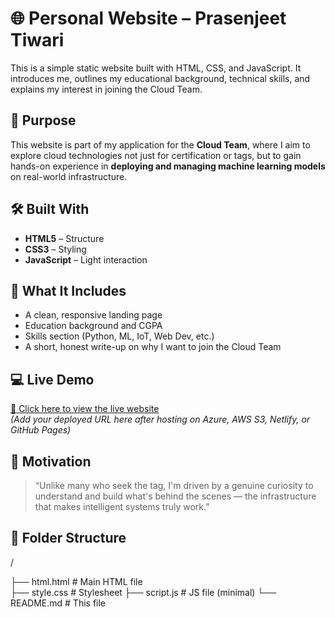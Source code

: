 # 🌐 Personal Website – Prasenjeet Tiwari

This is a simple static website built with HTML, CSS, and JavaScript. It introduces me, outlines my educational background, technical skills, and explains my interest in joining the Cloud Team.

## 🚀 Purpose

This website is part of my application for the **Cloud Team**, where I aim to explore cloud technologies not just for certification or tags, but to gain hands-on experience in **deploying and managing machine learning models** on real-world infrastructure.

## 🛠️ Built With

- **HTML5** – Structure
- **CSS3** – Styling
- **JavaScript** – Light interaction

## 📄 What It Includes

- A clean, responsive landing page
- Education background and CGPA
- Skills section (Python, ML, IoT, Web Dev, etc.)
- A short, honest write-up on why I want to join the Cloud Team

## 💻 Live Demo

[🔗 Click here to view the live website](#)  
*(Add your deployed URL here after hosting on Azure, AWS S3, Netlify, or GitHub Pages)*

## 🧠 Motivation

> “Unlike many who seek the tag, I'm driven by a genuine curiosity to understand and build what's behind the scenes — the infrastructure that makes intelligent systems truly work.”

## 📁 Folder Structure

/

├── html.html # Main HTML file  
├── style.css # Stylesheet
├── script.js # JS file (minimal)
└── README.md # This file
